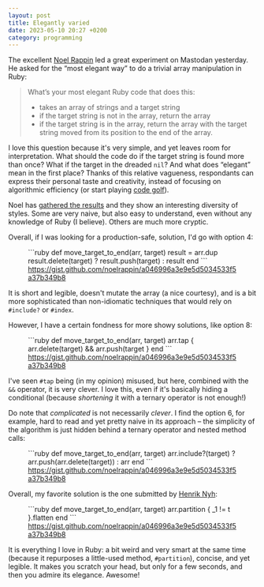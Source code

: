 ```yaml
---
layout: post
title: Elegantly varied
date: 2023-05-10 20:27 +0200
category: programming
---
```


The excellent [Noel Rappin](https://noelrappin.com) led a great experiment on Mastodan yesterday. He asked for the “most elegant way” to do a 
trivial array manipulation in Ruby:

> What’s your most elegant Ruby code that does this:
> 
> * takes an array of strings and a target string
> * if the target string is not in the array, return the array
> * if the target string is in the array, return the array with the target string moved from its position to the end of the array.

I love this question because it's very simple, and yet leaves room for interpretation. What should 
the code do if the target string is found more than once? What if the target in the dreaded `nil`? 
And what does “elegant” mean in the first place? Thanks of this relative vagueness, respondants 
can express their personal taste and creativity, instead of focusing on algorithmic efficiency 
(or start playing [code golf](https://code.golf)).

Noel has [gathered the results](https://gist.github.com/noelrappin/a046996a3e9e5d5034533f5a37b349b8) 
and they show an interesting diversity of styles. Some are very naive, but also easy to understand, 
even without any knowledge of Ruby (I believe). Others are much more cryptic.

Overall, if I was looking for a production-safe, solution, I'd go with option 4:

<figure markdown="1">
```ruby
def move_target_to_end(arr, target)
  result = arr.dup
  result.delete(target) ? result.push(target) : result
end
```
<figcaption><a href="https://gist.github.com/noelrappin/a046996a3e9e5d5034533f5a37b349b8#file-ruby_versions-L52">https://gist.github.com/noelrappin/a046996a3e9e5d5034533f5a37b349b8</a></figcaption>
</figure>

It is short and legible, doesn't mutate the array (a nice courtesy), and is a bit more sophisticated than non-idiomatic 
techniques that would rely on `#include?` or `#index`.

However, I have a certain fondness for more showy solutions, like option 8:

<figure markdown="1">
```ruby
def move_target_to_end(arr, target)
  arr.tap { arr.delete(target) && arr.push(target }
end
```
<figcaption><a href="https://gist.github.com/noelrappin/a046996a3e9e5d5034533f5a37b349b8#file-ruby_versions-L77">https://gist.github.com/noelrappin/a046996a3e9e5d5034533f5a37b349b8</a></figcaption>
</figure>

I've seen `#tap` being (in my opinion) misused, but here, combined with the `&&` operator, it is very clever. I love 
this, even if it's basically hiding a conditional (because _shortening_ it with a ternary operator is not enough!)

Do note that _complicated_ is not necessarily _clever_. I find the option 6, for example, hard to read and yet 
pretty naive in its approach – the simplicity of the algorithm is just hidden behind a ternary operator and nested 
method calls:

<figure markdown="1">
```ruby
def move_target_to_end(arr, target)
  arr.include?(target) ? arr.push(arr.delete(target)) : arr
end
```
<figcaption><a href="https://gist.github.com/noelrappin/a046996a3e9e5d5034533f5a37b349b8#file-ruby_versions-L65">https://gist.github.com/noelrappin/a046996a3e9e5d5034533f5a37b349b8</a></figcaption>
</figure>

Overall, my favorite solution is the one submitted by [Henrik Nyh](https://thepugautomatic.com):

<figure markdown="1">
```ruby
def move_target_to_end(arr, target)
  arr.partition { _1 != t }.flatten
end
```
<figcaption><a href="https://gist.github.com/noelrappin/a046996a3e9e5d5034533f5a37b349b8#file-ruby_versions-L97">https://gist.github.com/noelrappin/a046996a3e9e5d5034533f5a37b349b8</a></figcaption>
</figure>

It is everything I love in Ruby: a bit weird and very smart at the same time (because it repurposes a little-used method, 
`#partition`), concise, and yet legible. It makes you scratch your head, but only for a few seconds, and then you admire 
its elegance. Awesome!
